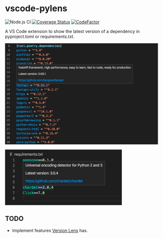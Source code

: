 # vscode-pylens

![Node.js CI](https://github.com/ninoseki/vscode-pylens/workflows/Node.js%20CI/badge.svg)
[![Coverage Status](https://coveralls.io/repos/github/ninoseki/vscode-pylens/badge.svg?branch=master)](https://coveralls.io/github/ninoseki/vscode-pylens?branch=master)
[![CodeFactor](https://www.codefactor.io/repository/github/ninoseki/vscode-pylens/badge)](https://www.codefactor.io/repository/github/ninoseki/vscode-pylens)

A VS Code extension to show the latest version of a dependency in pyproject.toml or requirements.txt.

![1](screenshots/1.png)

![2](screenshots/2.png)

## TODO

- Implement features [Version Lens](https://marketplace.visualstudio.com/items?itemName=pflannery.vscode-versionlens) has.
